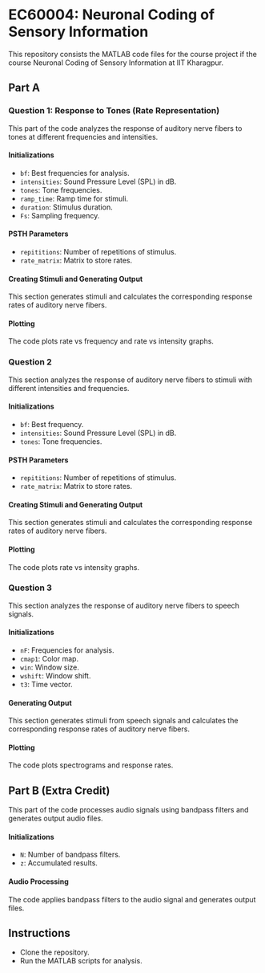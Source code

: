 # EC60004: Neuronal Coding of Sensory Information 

 This repository consists the MATLAB code files for the course project if the course Neuronal Coding of Sensory Information at IIT Kharagpur.  

## Part A

### Question 1: Response to Tones (Rate Representation)

This part of the code analyzes the response of auditory nerve fibers to tones at different frequencies and intensities.

#### Initializations

- `bf`: Best frequencies for analysis.
- `intensities`: Sound Pressure Level (SPL) in dB.
- `tones`: Tone frequencies.
- `ramp_time`: Ramp time for stimuli.
- `duration`: Stimulus duration.
- `Fs`: Sampling frequency.

#### PSTH Parameters

- `repititions`: Number of repetitions of stimulus.
- `rate_matrix`: Matrix to store rates.

#### Creating Stimuli and Generating Output

This section generates stimuli and calculates the corresponding response rates of auditory nerve fibers.

#### Plotting

The code plots rate vs frequency and rate vs intensity graphs.

### Question 2

This section analyzes the response of auditory nerve fibers to stimuli with different intensities and frequencies.

#### Initializations

- `bf`: Best frequency.
- `intensities`: Sound Pressure Level (SPL) in dB.
- `tones`: Tone frequencies.

#### PSTH Parameters

- `repititions`: Number of repetitions of stimulus.
- `rate_matrix`: Matrix to store rates.

#### Creating Stimuli and Generating Output

This section generates stimuli and calculates the corresponding response rates of auditory nerve fibers.

#### Plotting

The code plots rate vs intensity graphs.

### Question 3

This section analyzes the response of auditory nerve fibers to speech signals.

#### Initializations

- `nF`: Frequencies for analysis.
- `cmap1`: Color map.
- `win`: Window size.
- `wshift`: Window shift.
- `t3`: Time vector.

#### Generating Output

This section generates stimuli from speech signals and calculates the corresponding response rates of auditory nerve fibers.

#### Plotting

The code plots spectrograms and response rates.

## Part B (Extra Credit)

This part of the code processes audio signals using bandpass filters and generates output audio files.

#### Initializations

- `N`: Number of bandpass filters.
- `z`: Accumulated results.

#### Audio Processing

The code applies bandpass filters to the audio signal and generates output files.

## Instructions

- Clone the repository.
- Run the MATLAB scripts for analysis.



